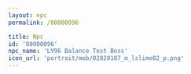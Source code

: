 ```yaml
---
layout: npc
permalink: /80000096

title: Npc
id: '80000096'
npc_name: 'LV96 Balance Test Boss'
icon_url: 'portrait/mob/02020107_m_lslime02_p.png'
---
```

